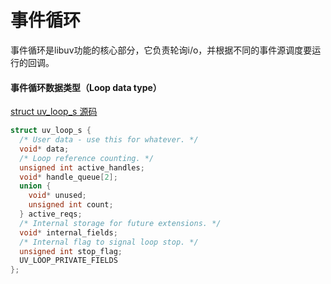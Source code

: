 # 事件循环

事件循环是libuv功能的核心部分，它负责轮询i/o，并根据不同的事件源调度要运行的回调。



#### 事件循环数据类型（Loop data type）

[struct uv_loop_s 源码](https://github.com/libuv/libuv/blob/cbcd0cfc824c712f6068930507a34d6b80e33b29/include/uv.h#L1780)

```c
struct uv_loop_s {
  /* User data - use this for whatever. */
  void* data;
  /* Loop reference counting. */
  unsigned int active_handles;
  void* handle_queue[2];
  union {
    void* unused;
    unsigned int count;
  } active_reqs;
  /* Internal storage for future extensions. */
  void* internal_fields;
  /* Internal flag to signal loop stop. */
  unsigned int stop_flag;
  UV_LOOP_PRIVATE_FIELDS
};
```

